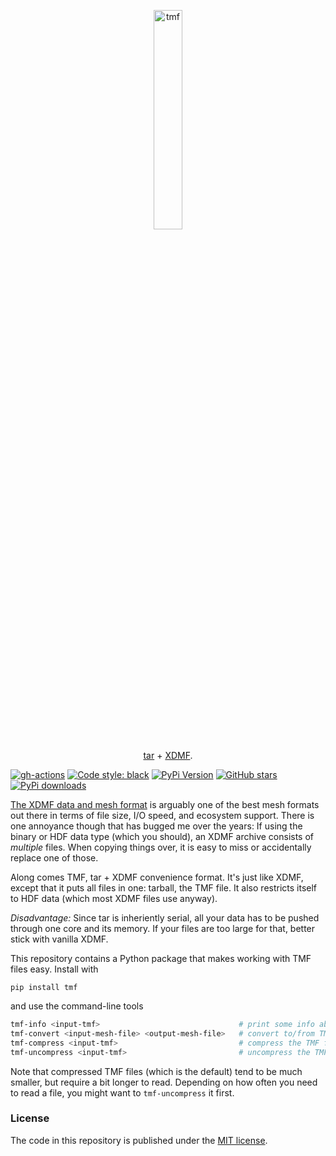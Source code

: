 <p align="center">
  <a href="https://github.com/nschloe/tmf"><img alt="tmf" src="https://nschloe.github.io/tmf/logo.svg" width="30%"></a>
  <p align="center"><a href="https://en.wikipedia.org/wiki/Tar_(computing)">tar</a> + <a href="http://xdmf.org/index.php/Main_Page">XDMF</a>.</p>
</p>

[![gh-actions](https://img.shields.io/github/workflow/status/nschloe/tmf/ci?style=flat-square)](https://github.com/nschloe/tmf/actions)
[![Code style: black](https://img.shields.io/badge/code%20style-black-000000.svg?style=flat-square)](https://github.com/psf/black)
[![PyPi Version](https://img.shields.io/pypi/v/tmf.svg?style=flat-square)](https://pypi.org/project/tmf)
[![GitHub stars](https://img.shields.io/github/stars/nschloe/tmf.svg?style=flat-square&logo=github&label=Stars&logoColor=white)](https://github.com/nschloe/tmf)
[![PyPi downloads](https://img.shields.io/pypi/dm/tmf.svg?style=flat-square)](https://pypistats.org/packages/tmf)

[The XDMF data and mesh format](http://xdmf.org/index.php/Main_Page) is arguably one of
the best mesh formats out there in terms of file size, I/O speed, and ecosystem support.
There is one annoyance though that has bugged me over the years: If using the binary or
HDF data type (which you should), an XDMF archive consists of _multiple_ files. When
copying things over, it is easy to miss or accidentally replace one of those.

Along comes TMF, tar + XDMF convenience format. It's just like XDMF, except that it puts
all files in one: tarball, the TMF file. It also restricts itself to HDF data (which
most XDMF files use anyway).

_Disadvantage:_ Since tar is inheriently serial, all your data has to be pushed through
one core and its memory. If your files are too large for that, better stick with vanilla
XDMF.

This repository contains a Python package that makes working with TMF files easy.
Install with
```
pip install tmf
```
and use the command-line tools
```bash
tmf-info <input-tmf>                               # print some info about the file
tmf-convert <input-mesh-file> <output-mesh-file>   # convert to/from TMF into other formats
tmf-compress <input-tmf>                           # compress the TMF file
tmf-uncompress <input-tmf>                         # uncompress the TMF file
```
Note that compressed TMF files (which is the default) tend to be much smaller, but
require a bit longer to read. Depending on how often you need to read a file, you might
want to `tmf-uncompress` it first.


### License

The code in this repository is published under the [MIT
license](https://en.wikipedia.org/wiki/MIT_License).
